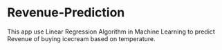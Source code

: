 # Revenue-Prediction
This app use Linear Regression Algorithm in Machine Learning to predict Revenue of buying icecream based on temperature.
